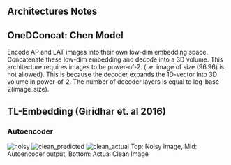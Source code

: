 ## Architectures Notes

## OneDConcat: Chen Model

Encode AP and LAT images into their own low-dim embedding space. Concatenate these low-dim embedding and decode into a 3D volume.
This architecture requires images to be power-of-2. (i.e. image of size (96,96) is not allowed). This is because the decoder expands the 1D-vector into 3D volume in power-of-2. The number of decoder layers is equal to log-base-2(image_size).

## TL-Embedding (Giridhar et. al 2016)

### Autoencoder

![noisy](autoencoder_gauss.png)
![clean_predicted](autoencoder_out.png)
![clean_actual](autoencoder_orig.png)
Top: Noisy Image, Mid: Autoencoder output, Bottom: Actual Clean Image
